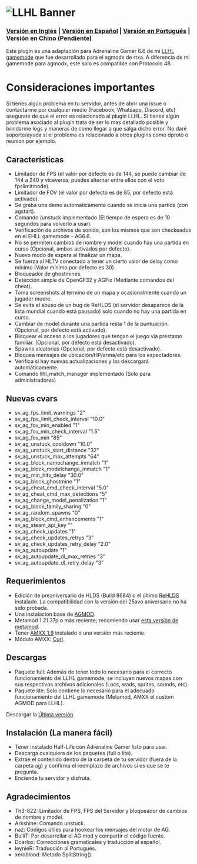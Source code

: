 # ![LLHL Banner](https://raw.githubusercontent.com/FlyingCat-X/llhl/master/LLHL_logo.png)
### [Versión en Inglés](https://github.com/FlyingCat-X/llhl/blob/master/README.md) | [Versión en Español](https://github.com/FlyingCat-X/llhl/blob/master/README_ES.md) | [Versión en Portugués](https://github.com/FlyingCat-X/llhl/blob/master/README_PT.md) | Versión en Chino (Pendiente)
Este plugin es una adaptación para Adrenaline Gamer 6.6 de mi [LLHL gamemode](https://github.com/rtxa/agmodx/blob/master/valve/addons/amxmodx/scripting/agmodx_llhl.sma) que fue desarrollado para el agmodx de rtxa.
A diferencia de mi gamemode para agmodx, este solo es compatible con Protocolo 48.

# Consideraciones importantes
Si tienes algún problema en tu servidor, antes de abrir una issue o contactarme por cualquier medio (Facebook, Whatsapp, Discord, etc) asegurate de que el error es relacionado al plugin LLHL. Si tienes algún problema asociado al plugin trata de ser lo mas detallado posible y brindarme logs y maneras de como llegar a que salga dicho error. No daré soporte/ayuda si el problema es relacionado a otros plugins como dproto o reunion por ejemplo.

## Características
- Limitador de FPS (el valor por defecto es de 144, se puede cambiar de 144 a 240 y viceversa, puedes alternar entre ellos con el voto fpslimitmode).
- Limitador de FOV (el valor por defecto es de 85, por defecto está activado).
- Se graba una demo automaticamente cuando se inicia una partida (con agstart).
- Comando /unstuck implementado (El tiempo de espera es de 10 segundos para volverlo a usar).
- Verificación de archivos de sonido, son los mismos que son checkeados en el EHLL gamemode - AG6.6.
- No se permiten cambios de nombre y model cuando hay una partida en curso (Opcional, ambos activados por defecto).
- Nuevo modo de espera al finalizar un mapa.
- Se fuerza al HLTV conectado a tener un cierto valor de delay como mínimo (Valor mínimo por defecto es 30).
- Bloqueador de ghostmines.
- Detección simple de OpenGF32 y AGFix (Mediante comandos del cheat).
- Toma screenshots al termino de un mapa y ocasionalmente cuando un jugador muere.
- Se evita el abuso de un bug de ReHLDS (el servidor desaparece de la lista mundial cuando está pausado) solo cuando no hay una partida en curso.
- Cambiar de model durante una partida resta 1 de la puntuación. (Opcional, por defecto está activado).
- Bloquear el acceso a los jugadores que tengan el juego vía prestamo familiar. (Opcional, por defecto está desactivado).
- Spawns aleatorias (Opcional, por defecto está desactivado).
- Bloquea mensajes de ubicación/HP/arma/etc para los espectadores.
- Verifica si hay nuevas actualizaciones y las descargará automáticamente.
- Comando llhl_match_manager implementado (Solo para administradores)

## Nuevas cvars
- sv_ag_fps_limit_warnings "2"
- sv_ag_fps_limit_check_interval "10.0"
- sv_ag_fov_min_enabled "1"
- sv_ag_fov_min_check_interval "1.5"
- sv_ag_fov_min "85"
- sv_ag_unstuck_cooldown "10.0"
- sv_ag_unstuck_start_distance "32"
- sv_ag_unstuck_max_attempts "64"
- sv_ag_block_namechange_inmatch "1"
- sv_ag_block_modelchange_inmatch "1"
- sv_ag_min_hltv_delay "30.0"
- sv_ag_block_ghostmine "1"
- sv_ag_cheat_cmd_check_interval "5.0"
- sv_ag_cheat_cmd_max_detections "5"
- sv_ag_change_model_penalization "1"
- sv_ag_block_family_sharing "0"
- sv_ag_random_spawns "0"
- sv_ag_block_cmd_enhancements "1"
- sv_ag_steam_api_key ""
- sv_ag_check_updates "1"
- sv_ag_check_updates_retrys "3"
- sv_ag_check_updates_retry_delay "2.0"
- sv_ag_autoupdate "1"
- sv_ag_autoupdate_dl_max_retries "3"
- sv_ag_autoupdate_dl_retry_delay "3"

## Requerimientos
- Edición de preaniversario de HLDS (Build 8684) o el último [ReHLDS](https://github.com/dreamstalker/rehlds/releases) instalado. La compatibilidad con la versión del 25avo aniversario no ha sido probada.
- Una instalacion base de [AGMOD](https://openag.pro/latest/ag.7z).
- Metamod 1.21.37p o más reciente; recomiendo usar [esta versión de metamod](https://github.com/theAsmodai/metamod-r/releases/tag/1.3.0.149).
- Tener [AMXX 1.9](https://www.amxmodx.org/downloads-new.php) instalado o una versión más reciente.
- Módulo AMXX: [Curl](https://forums.alliedmods.net/showthread.php?t=285656).

## Descargas
- Paquete full: Además de tener todo lo necesario para el correcto funcionamiento del LLHL gamemode, se incluyen nuevos mapas con sus respectivos archivos adicionales (Locs, wads, sprites, sounds, etc).
- Paquete lite: Solo contiene lo necesario para el adecuado funcionamiento del LLHL gamemode (Metamod, AMXX el custom AGMOD para LLHL).

Descargar la [Última versión](https://github.com/FlyingCat-X/llhl/releases/).

## Instalación (La manera fácil)
- Tener instalado Half-Life con Adrenaline Gamer listo para usar.
- Descarga cualquiera de los paquetes (full o lite).
- Extrae el contenido dentro de la carpeta de tu servidor (fuera de la carpeta ag) y confirma el reemplazo de archivos si es que se te pregunta.
- Enciende tu servidor y disfruta.

## Agradecimientos
- Th3-822: Limitador de FPS, FPS del Servidor y bloqueador de cambios de nombre y model.
- Arkshine: Comando unstuck.
- naz: Códigos útiles para hookear los mensajes del motor de AG.
- BulliT: Por desarrollar el AG mod y compartir el código fuente.
- Dcarlox: Correcciones gramaticales y traducción al español.
- leynieR: Traducción al Portugués.
- xeroblood: Metodo SplitString().